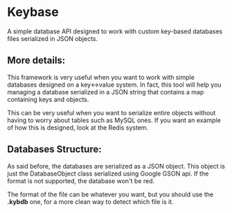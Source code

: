 # Keybase
A simple database API designed to work with custom key-based databases files serialized in JSON objects. 

## More details:
This framework is very useful when you want to work with simple databases designed on a key<->value system. In fact, this tool will help you managing a database
serialized in a JSON string that contains a map containing keys and objects.

This can be very useful when you want to serialize entire objects without having to worry about tables such as MySQL ones. If you want an example of how this
is designed, look at the Redis system. 

## Databases Structure:
As said before, the databases are serialized as a JSON object. This object is just the DatabaseObject class serialized using Google GSON api. If the format
is not supported, the database won't be red. 

The format of the file can be whatever you want, but you should use the **.kybdb** one, for a more clean way to detect which file is it.
